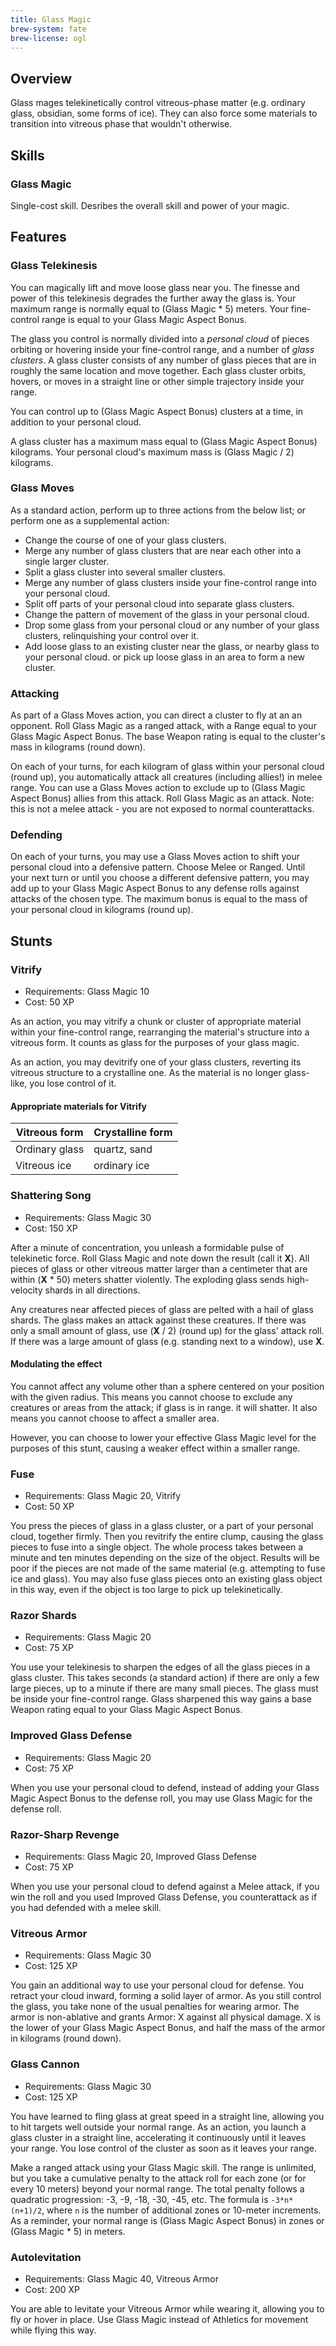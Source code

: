 ```yaml
---
title: Glass Magic
brew-system: fate
brew-license: ogl
---
```


## Overview

Glass mages telekinetically control vitreous-phase matter (e.g. ordinary glass, obsidian,
some forms of ice). They can also force some materials to transition into vitreous phase
that wouldn't otherwise.

## Skills

### Glass Magic

Single-cost skill. Desribes the overall skill and power of your magic.

## Features

### Glass Telekinesis

You can magically lift and move loose glass near you. The finesse and power
of this telekinesis degrades the further away the glass is. Your maximum range
is normally equal to (Glass Magic * 5) meters. Your fine-control range is equal
to your Glass Magic Aspect Bonus.

The glass you control is normally divided into a *personal cloud* of pieces orbiting
or hovering inside your fine-control range, and a number of *glass clusters*. A glass cluster
consists of any number of glass pieces that are in roughly the same location and move
together. Each glass cluster orbits, hovers, or moves in a straight line or other simple
trajectory inside your range.

You can control up to (Glass Magic Aspect Bonus) clusters at a time, in addition to your
personal cloud.

A glass cluster has a maximum mass equal to (Glass Magic Aspect Bonus) kilograms. Your personal
cloud's maximum mass is (Glass Magic / 2) kilograms.

### Glass Moves

As a standard action, perform up to three actions from the below list; or perform one as a
supplemental action:

 - Change the course of one of your glass clusters.
 - Merge any number of glass clusters that are near each other into a single larger cluster.
 - Split a glass cluster into several smaller clusters.
 - Merge any number of glass clusters inside your fine-control range into your personal cloud.
 - Split off parts of your personal cloud into separate glass clusters.
 - Change the pattern of movement of the glass in your personal cloud.
 - Drop some glass from your personal cloud or any number of your glass clusters, relinquishing your
   control over it.
 - Add loose glass to an existing cluster near the glass, or nearby glass to your personal cloud.
   or pick up loose glass in an area to form a new cluster.

### Attacking

As part of a Glass Moves action, you can direct a cluster to fly at an an opponent.
Roll Glass Magic as a ranged attack, with a Range equal to your Glass Magic Aspect Bonus.
The base Weapon rating is equal to the cluster's mass in kilograms (round down).

On each of your turns, for each kilogram of glass within your personal cloud (round up),
you automatically attack all creatures (including allies!) in melee range. You can use a Glass Moves
action to exclude up to (Glass Magic Aspect Bonus) allies from this attack. Roll Glass Magic as an
attack. Note: this is not a melee attack - you are not exposed to normal counterattacks.

### Defending

On each of your turns, you may use a Glass Moves action to shift your personal cloud into a defensive
pattern. Choose Melee or Ranged. Until your next turn or until you choose a different defensive pattern,
you may add up to your Glass Magic Aspect Bonus to any defense rolls against attacks of the chosen type.
The maximum bonus is equal to the mass of your personal cloud in kilograms (round up).

## Stunts

### Vitrify

 - Requirements: Glass Magic 10
 - Cost: 50 XP

As an action, you may vitrify a chunk or cluster of appropriate material within your fine-control
range, rearranging the material's structure into a vitreous form. It counts as glass for the purposes
of your glass magic.

As an action, you may devitrify one of your glass clusters, reverting its vitreous structure to a crystalline
one. As the material is no longer glass-like, you lose control of it.

#### Appropriate materials for Vitrify

| Vitreous form | Crystalline form |
|----|----|
| Ordinary glass | quartz, sand |
| Vitreous ice | ordinary ice |

### Shattering Song

 - Requirements: Glass Magic 30
 - Cost: 150 XP

After a minute of concentration, you unleash a formidable pulse of telekinetic force. Roll Glass Magic and
note down the result (call it **X**).
All pieces of glass or other vitreous matter larger than a centimeter that are within (**X** * 50) meters shatter violently. The exploding glass sends high-velocity shards in all directions.

Any creatures near affected pieces of glass are pelted with a hail of glass shards. The glass makes an attack against
these creatures. If there was only a small amount of glass, use (**X** / 2) (round up) for the glass' attack roll. If there was a large amount of glass (e.g. standing next to a window), use **X**.

#### Modulating the effect

You cannot affect any volume other than a sphere centered on your position with the given radius. This means
you cannot choose to exclude any creatures or areas from the attack; if glass is in range. it will shatter.
It also means you cannot choose to affect a smaller area.

However, you can choose to lower your effective Glass Magic level for the purposes of this stunt, causing a weaker
effect within a smaller range.

### Fuse

 - Requirements: Glass Magic 20, Vitrify
 - Cost: 50 XP

You press the pieces of glass in a glass cluster, or a part of your personal cloud, together firmly.
Then you revitrify the entire clump, causing the glass pieces to fuse into a single object. The whole
process takes between a minute and ten minutes depending on the size of the object. Results will be
poor if the pieces are not made of the same material (e.g. attempting to fuse ice and glass).
You may also fuse glass pieces onto an existing glass object in this way, even if the object is too
large to pick up telekinetically.

### Razor Shards

 - Requirements: Glass Magic 20
 - Cost: 75 XP

You use your telekinesis to sharpen the edges of all the glass pieces in a glass cluster. This takes
seconds (a standard action) if there are only a few large pieces, up to a minute if there are many small
pieces. The glass must be inside your fine-control range. Glass sharpened this way gains a base Weapon
rating equal to your Glass Magic Aspect Bonus.

### Improved Glass Defense

 - Requirements: Glass Magic 20
 - Cost: 75 XP

When you use your personal cloud to defend, instead of adding your Glass Magic Aspect Bonus to the
defense roll, you may use Glass Magic for the defense roll.

### Razor-Sharp Revenge

 - Requirements: Glass Magic 20, Improved Glass Defense
 - Cost: 75 XP

When you use your personal cloud to defend against a Melee attack, if you win the roll and you used Improved
Glass Defense, you counterattack as if you had defended with a melee skill.

### Vitreous Armor

 - Requirements: Glass Magic 30
 - Cost: 125 XP

You gain an additional way to use your personal cloud for defense. You retract your cloud inward, forming
a solid layer of armor. As you still control the glass, you take none of the usual penalties for wearing armor.
The armor is non-ablative and grants Armor: X against all physical damage. X is the lower of your Glass
Magic Aspect Bonus, and half the mass of the armor in kilograms (round down).

### Glass Cannon

 - Requirements: Glass Magic 30
 - Cost: 125 XP

You have learned to fling glass at great speed in a straight line, allowing you to hit targets well
outside your normal range. As an action, you launch a glass cluster in a straight line, accelerating
it continuously until it leaves your range. You lose control of the cluster as soon as it leaves your
range.

Make a ranged attack using your Glass Magic skill. The range is unlimited, but you take a cumulative
penalty to the attack roll for each zone (or for every 10 meters) beyond your normal range. The total
penalty follows a quadratic progression: -3, -9, -18, -30, -45, etc. The formula is `-3*n*(n+1)/2`, where
`n` is the number of additional zones or 10-meter increments. As a reminder, your normal range is
(Glass Magic Aspect Bonus) in zones or (Glass Magic * 5) in meters.

### Autolevitation

 - Requirements: Glass Magic 40, Vitreous Armor
 - Cost: 200 XP

You are able to levitate your Vitreous Armor while wearing it, allowing you to fly or hover in place.
Use Glass Magic instead of Athletics for movement while flying this way.